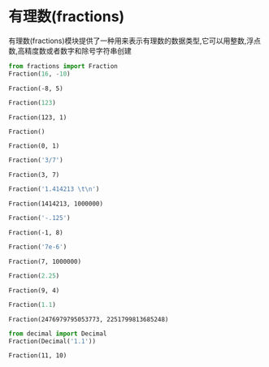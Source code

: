 
# 有理数(fractions)

有理数(fractions)模块提供了一种用来表示有理数的数据类型,它可以用整数,浮点数,高精度数或者数字和除号字符串创建


```python
from fractions import Fraction
Fraction(16, -10)
```




    Fraction(-8, 5)




```python
Fraction(123)
```




    Fraction(123, 1)




```python
Fraction()
```




    Fraction(0, 1)




```python
Fraction('3/7')
```




    Fraction(3, 7)




```python
Fraction('1.414213 \t\n')
```




    Fraction(1414213, 1000000)




```python
Fraction('-.125')
```




    Fraction(-1, 8)




```python
Fraction('7e-6')
```




    Fraction(7, 1000000)




```python
Fraction(2.25)
```




    Fraction(9, 4)




```python
Fraction(1.1)
```




    Fraction(2476979795053773, 2251799813685248)




```python
from decimal import Decimal
Fraction(Decimal('1.1'))
```




    Fraction(11, 10)


